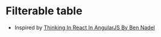 # Filterable table
- Inspired by [Thinking In React In AngularJS
By Ben Nadel](http://www.bennadel.com/blog/2918-thinking-in-react-in-angularjs.htm)
